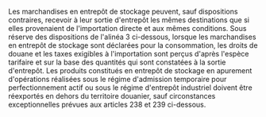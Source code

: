 Les marchandises en entrepôt de stockage peuvent, sauf
dispositions contraires, recevoir à leur sortie d'entrepôt les mêmes
destinations que si elles provenaient de l'importation directe et aux
mêmes conditions.
Sous réserve des dispositions de l'alinéa 3 ci-dessous, lorsque les
marchandises en entrepôt de stockage sont déclarées pour la
consommation, les droits de douane et les taxes exigibles à
l'importation sont perçus d'après l'espèce tarifaire et sur la base des
quantités qui sont constatées à la sortie d'entrepôt.
Les produits constitués en entrepôt de stockage en apurement
d'opérations réalisées sous le régime d'admission temporaire pour
perfectionnement actif ou sous le régime d'entrepôt industriel doivent
être réexportés en dehors du territoire douanier, sauf circonstances
exceptionnelles prévues aux articles 238 et 239 ci-dessous.